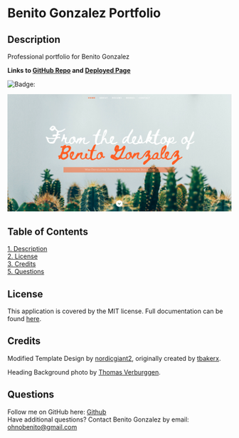 # **Benito Gonzalez Portfolio**

## Description
Professional portfolio for Benito Gonzalez

**Links to [GitHub Repo](https://github.com/ohnobenito/react-portfilio) and [Deployed Page](https://ohnobenito.github.io/react-portfolio/)**

![Badge:](https://img.shields.io/badge/License-mit-brightgreen)

![**Screenshot of Application:**](./public/images/port.png)


## Table of Contents
[1. Description](#Description)<br>
[2. License](License)<br>
[3. Credits](#Credits)<br>
[5. Questions](#Questions)<br>


## License
This application is covered by the MIT license. Full documentation can be found [here](https://choosealicense.com/licenses/mit).

## Credits
Modified Template Design by [nordicgiant2](https://github.com/ohnobenito/react-portfilio), originally created by [tbakerx](https://github.com/tbakerx/react-resume-template).

Heading Background photo by [Thomas Verburggen](https://unsplash.com/photos/5A06OWU6Wuc).


## Questions
Follow me on GitHub here: [Github](https://www.github.com/Ohnobenito)<br>
Have additional questions? Contact Benito Gonzalez by email: ohnobenito@gmail.com
